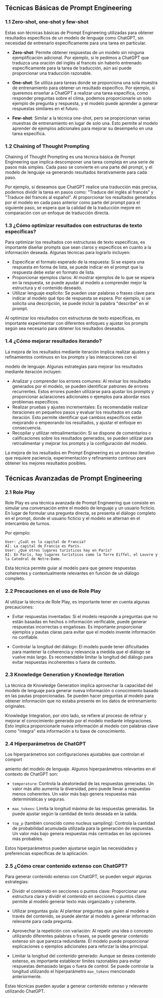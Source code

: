 ## Técnicas Básicas de Prompt Engineering

### 1.1 Zero-shot, one-shot y few-shot

Estas son técnicas básicas de Prompt Engineering utilizadas para obtener resultados específicos de un modelo de lenguaje como ChatGPT, sin necesidad de entrenarlo específicamente para una tarea en particular.

- **Zero-shot**: Permite obtener respuestas de un modelo sin ninguna ejemplificación adicional. Por ejemplo, si le pedimos a ChatGPT que traduzca una oración del inglés al francés sin haberlo entrenado específicamente para la tarea de traducción, aún así puede proporcionar una traducción razonable.

- **One-shot**: Se utiliza para tareas donde se proporciona una sola muestra de entrenamiento para obtener un resultado específico. Por ejemplo, si queremos enseñar a ChatGPT a realizar una tarea específica, como responder preguntas sobre el clima, podemos proporcionarle un solo ejemplo de pregunta y respuesta, y el modelo puede aprender a generar respuestas similares en el futuro.

- **Few-shot**: Similar a la técnica one-shot, pero se proporcionan varias muestras de entrenamiento en lugar de solo una. Esto permite al modelo aprender de ejemplos adicionales para mejorar su desempeño en una tarea específica.

### 1.2 Chaining of Thought Prompting

Chaining of Thought Prompting es una técnica básica de Prompt Engineering que implica descomponer una tarea compleja en una serie de pasos más simples. Cada paso se convierte en una parte del prompt, y el modelo de lenguaje va generando resultados iterativamente para cada paso.

Por ejemplo, si deseamos que ChatGPT realice una traducción más precisa, podemos dividir la tarea en pasos como: "Traduce del inglés al francés" y "Traduce del francés al español". Al proporcionar los resultados generados por el modelo en cada paso anterior como parte del prompt para el siguiente paso, se espera que la calidad de la traducción mejore en comparación con un enfoque de traducción directa.

### 1.3 ¿Cómo optimizar resultados con estructuras de texto específicas?

Para optimizar los resultados con estructuras de texto específicas, es importante diseñar prompts que sean claros y específicos en cuanto a la información deseada. Algunas técnicas para lograrlo incluyen:

- Especificar el formato esperado de la respuesta: Si se espera una respuesta en forma de lista, se puede indicar en el prompt que la respuesta debe estar en formato de lista.
- Proporcionar ejemplos claros: Al mostrar ejemplos de lo que se espera en la respuesta, se puede ayudar al modelo a comprender mejor la estructura y el contenido deseado.
- Utilizar lenguaje explícito: Se pueden usar palabras o frases clave para indicar al modelo qué tipo de respuesta se espera. Por ejemplo, si se solicita una descripción, se puede incluir la palabra "describe" en el prompt.

Al optimizar los resultados con estructuras de texto específicas, es importante experimentar con diferentes enfoques y ajustar los prompts según sea necesario para obtener los resultados deseados.

### 1.4 ¿Cómo mejorar resultados iterando?

La mejora de los resultados mediante iteración implica realizar ajustes y refinamientos continuos en los prompts y las interacciones con el

 modelo de lenguaje. Algunas estrategias para mejorar los resultados mediante iteración incluyen:

- Analizar y comprender los errores comunes: Al revisar los resultados generados por el modelo, se pueden identificar patrones de errores recurrentes. Estos errores pueden utilizarse para ajustar los prompts y proporcionar aclaraciones adicionales o ejemplos para abordar esos problemas específicos.
- Realizar pruebas y ajustes incrementales: Es recomendable realizar iteraciones en pequeños pasos y evaluar los resultados en cada iteración. Esto permite identificar qué cambios específicos están mejorando o empeorando los resultados, y ajustar el enfoque en consecuencia.
- Recopilar y utilizar retroalimentación: Si se dispone de comentarios o calificaciones sobre los resultados generados, se pueden utilizar para retroalimentar y mejorar los prompts y la configuración del modelo.

La mejora de los resultados en Prompt Engineering es un proceso iterativo que requiere paciencia, experimentación y refinamiento continuo para obtener los mejores resultados posibles.

## Técnicas Avanzadas de Prompt Engineering

### 2.1 Role Play

Role Play es una técnica avanzada de Prompt Engineering que consiste en simular una conversación entre el modelo de lenguaje y un usuario ficticio. En lugar de formular una pregunta directa, se presenta el diálogo completo en el prompt, donde el usuario ficticio y el modelo se alternan en el intercambio de turnos.

Por ejemplo:

```
User: ¿Cuál es la capital de Francia?
AI: La capital de Francia es París.
User: ¿Qué otros lugares turísticos hay en París?
AI: En París, hay lugares turísticos como la Torre Eiffel, el Louvre y la Catedral de Notre-Dame.
```

Esta técnica permite guiar al modelo para que genere respuestas coherentes y contextualmente relevantes en función de un diálogo completo.

### 2.2 Precauciones en el uso de Role Play

Al utilizar la técnica de Role Play, es importante tener en cuenta algunas precauciones:

- Evitar respuestas inventadas: Si el modelo responde a preguntas que no están basadas en hechos o información verificable, puede generar respuestas incorrectas o engañosas. Es importante proporcionar ejemplos y pautas claras para evitar que el modelo invente información no confiable.

- Controlar la longitud del diálogo: El modelo puede tener dificultades para mantener la coherencia y relevancia a medida que el diálogo se vuelve más largo. Es recomendable limitar la longitud del diálogo para evitar respuestas incoherentes o fuera de contexto.

### 2.3 Knowledge Generation y Knowledge Iteration

La técnica de Knowledge Generation implica aprovechar la capacidad del modelo de lenguaje para generar nueva información o conocimiento basado en las pautas proporcionadas. Se pueden hacer preguntas al modelo para obtener información que no estaba presente en los datos de entrenamiento originales.

Knowledge Integration, por otro lado, se refiere al proceso de refinar y mejorar el conocimiento generado por el modelo mediante integraciones. Esto implica proporcionarle nueva información al modelo con palabras clave como "integra" esta información a tu base de conocimiento.

### 2.4 Hiperparámetros de ChatGPT

Los hiperparámetros son configuraciones ajustables que controlan el comport

amiento del modelo de lenguaje. Algunos hiperparámetros relevantes en el contexto de ChatGPT son:

- `temperature`: Controla la aleatoriedad de las respuestas generadas. Un valor más alto aumenta la diversidad, pero puede llevar a respuestas menos coherentes. Un valor más bajo genera respuestas más determinísticas y seguras.

- `max_tokens`: Limita la longitud máxima de las respuestas generadas. Se puede ajustar según la cantidad de texto deseada en la salida.

- `top_p` (también conocido como nucleus sampling): Controla la cantidad de probabilidad acumulada utilizada para la generación de respuestas. Un valor más bajo genera respuestas más centradas en las opciones más probables.

Estos hiperparámetros pueden ajustarse según las necesidades y preferencias específicas de la aplicación.

### 2.5 ¿Cómo crear contenido extenso con ChatGPT?

Para generar contenido extenso con ChatGPT, se pueden seguir algunas estrategias:

- Dividir el contenido en secciones o puntos clave: Proporcionar una estructura clara y dividir el contenido en secciones o puntos clave permite al modelo generar texto más organizado y coherente.

- Utilizar preguntas guía: Al plantear preguntas que guíen al modelo a través del contenido, se puede alentar al modelo a generar información relevante para cada pregunta.

- Aprovechar la repetición con variación: Al repetir una idea o concepto utilizando diferentes palabras o frases, se puede generar contenido extenso sin que parezca redundante. El modelo puede proporcionar explicaciones o ejemplos adicionales para reforzar la idea principal.

- Limitar la longitud del contenido generado: Aunque se desea contenido extenso, es importante establecer límites razonables para evitar respuestas demasiado largas o fuera de control. Se puede controlar la longitud utilizando el hiperparámetro `max_tokens` mencionado anteriormente.

Estas técnicas pueden ayudar a generar contenido extenso y relevante utilizando ChatGPT.
